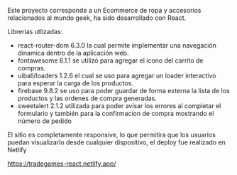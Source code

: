 Este proyecto corresponde a un Ecommerce de ropa y accesorios relacionados al mundo geek, ha sido desarrollado con React. 

Librerias utlizadas:
- react-router-dom 6.3.0 la cual permite implementar una navegación dinamica dentro de la aplicación web.
- fontawesome 6.1.1 se utilizó para agregar el icono del carrito de compras.
- uiball/loaders 1.2.6 el cual se uso para agregar un loader interactivo para esperar la carga de los productos.
- firebase 9.8.2 se uso para poder guardar de forma externa la lista de los productos y las ordenes de compra generadas.
- sweetalert 2.1.2 utilizada para poder avisar los errores al completar el formulario y también para la confirmacion de compra mostrando el número de pedido

El sitio es completamente responsive, lo que permitira que los usuarios puedan visualizarlo desde cualquier dispositivo, el deploy fue realizado en Netlify

https://tradegames-react.netlify.app/



